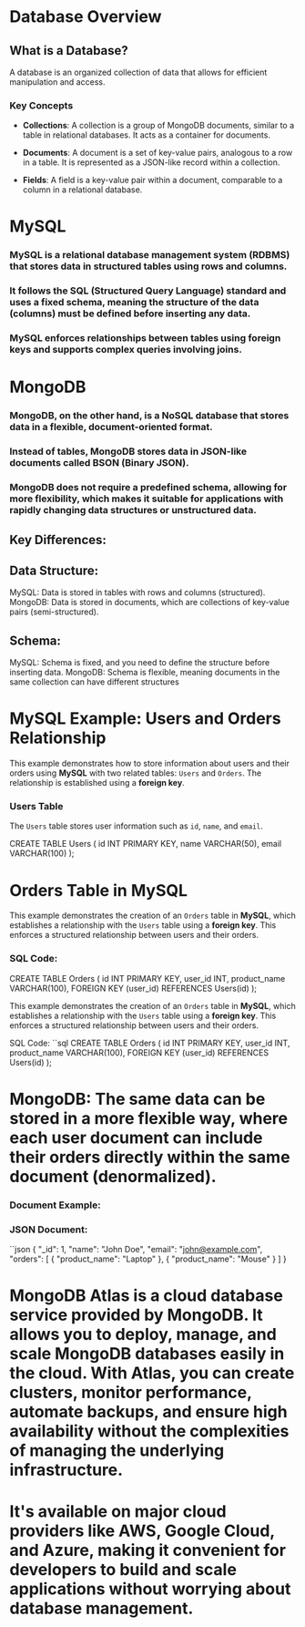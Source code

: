 # Database Overview

## What is a Database?
A database is an organized collection of data that allows for efficient manipulation and access.


### Key Concepts

- **Collections**: A collection is a group of MongoDB documents, similar to a table in relational databases. It acts as a container for documents.

- **Documents**: A document is a set of key-value pairs, analogous to a row in a table. It is represented as a JSON-like record within a collection.

- **Fields**: A field is a key-value pair within a document, comparable to a column in a relational database.

# MySQL
### MySQL is a relational database management system (RDBMS) that stores data in structured tables using rows and columns.
### It follows the SQL (Structured Query Language) standard and uses a fixed schema, meaning the structure of the data (columns) must be defined before inserting any data.
### MySQL enforces relationships between tables using foreign keys and supports complex queries involving joins.

# MongoDB

### MongoDB, on the other hand, is a NoSQL database that stores data in a flexible, document-oriented format. 
### Instead of tables, MongoDB stores data in JSON-like documents called BSON (Binary JSON).
### MongoDB does not require a predefined schema, allowing for more flexibility, which makes it suitable for applications with rapidly changing data structures or unstructured data.



## Key Differences:
## Data Structure:
MySQL: Data is stored in tables with rows and columns (structured).
MongoDB: Data is stored in documents, which are collections of key-value pairs (semi-structured).

## Schema:

MySQL: Schema is fixed, and you need to define the structure before inserting data.
MongoDB: Schema is flexible, meaning documents in the same collection can have different structures


# MySQL Example: Users and Orders Relationship

This example demonstrates how to store information about users and their orders using **MySQL** with two related tables: `Users` and `Orders`. The relationship is established using a **foreign key**.

### Users Table
The `Users` table stores user information such as `id`, `name`, and `email`.


CREATE TABLE Users (
    id INT PRIMARY KEY,
    name VARCHAR(50),
    email VARCHAR(100)
);



# Orders Table in MySQL

This example demonstrates the creation of an `Orders` table in **MySQL**, which establishes a relationship with the `Users` table using a **foreign key**. This enforces a structured relationship between users and their orders.

### SQL Code:
CREATE TABLE Orders (
    id INT PRIMARY KEY,
    user_id INT,
    product_name VARCHAR(100),
    FOREIGN KEY (user_id) REFERENCES Users(id)
);


This example demonstrates the creation of an `Orders` table in **MySQL**, which establishes a relationship with the `Users` table using a **foreign key**. This enforces a structured relationship between users and their orders.

SQL Code:
``sql
CREATE TABLE Orders (
    id INT PRIMARY KEY,
    user_id INT,
    product_name VARCHAR(100),
    FOREIGN KEY (user_id) REFERENCES Users(id)
);


# MongoDB: The same data can be stored in a more flexible way, where each user document can include their orders directly within the same document (denormalized).

### Document Example:

### JSON Document:
``json
{
    "_id": 1,
    "name": "John Doe",
    "email": "john@example.com",
    "orders": [
        { "product_name": "Laptop" },
        { "product_name": "Mouse" }
    ]
}


# MongoDB Atlas is a cloud database service provided by MongoDB. It allows you to deploy, manage, and scale MongoDB databases easily in the cloud. With Atlas, you can create clusters, monitor performance, automate backups, and ensure high availability without the complexities of managing the underlying infrastructure. 
# It's available on major cloud providers like AWS, Google Cloud, and Azure, making it convenient for developers to build and scale applications without worrying about database management.